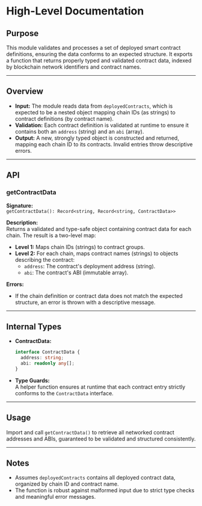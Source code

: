 # High-Level Documentation

## Purpose

This module validates and processes a set of deployed smart contract definitions, ensuring the data conforms to an expected structure. It exports a function that returns properly typed and validated contract data, indexed by blockchain network identifiers and contract names.

---

## Overview

- **Input:** The module reads data from `deployedContracts`, which is expected to be a nested object mapping chain IDs (as strings) to contract definitions (by contract name).
- **Validation:** Each contract definition is validated at runtime to ensure it contains both an `address` (string) and an `abi` (array).
- **Output:** A new, strongly typed object is constructed and returned, mapping each chain ID to its contracts. Invalid entries throw descriptive errors.

---

## API

### getContractData

**Signature:**  
`getContractData(): Record<string, Record<string, ContractData>>`

**Description:**  
Returns a validated and type-safe object containing contract data for each chain. The result is a two-level map:
- **Level 1:** Maps chain IDs (strings) to contract groups.
- **Level 2:** For each chain, maps contract names (strings) to objects describing the contract:
    - `address`: The contract's deployment address (string).
    - `abi`: The contract's ABI (immutable array).

**Errors:**  
- If the chain definition or contract data does not match the expected structure, an error is thrown with a descriptive message.

---

## Internal Types

- **ContractData:**  
  ```typescript
  interface ContractData {
    address: string;
    abi: readonly any[];
  }
  ```

- **Type Guards:**  
  A helper function ensures at runtime that each contract entry strictly conforms to the `ContractData` interface.

---

## Usage

Import and call `getContractData()` to retrieve all networked contract addresses and ABIs, guaranteed to be validated and structured consistently.

---

## Notes

- Assumes `deployedContracts` contains all deployed contract data, organized by chain ID and contract name.
- The function is robust against malformed input due to strict type checks and meaningful error messages.